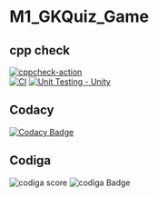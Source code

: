 # M1_GKQuiz_Game

## cpp check                                                                                                                                                                     
[![cppcheck-action](https://github.com/harini1708/M1_GKQuiz_Game/actions/workflows/c-cpp.yml/badge.svg)](https://github.com/harini1708/M1_GKQuiz_Game/actions/workflows/c-cpp.yml)  
[![CI](https://github.com/harini1708/M1_GKQuiz_Game/actions/workflows/main.yml/badge.svg)](https://github.com/harini1708/M1_GKQuiz_Game/actions/workflows/main.yml)
[![Unit Testing - Unity](https://github.com/harini1708/M1_GKQuiz_Game/actions/workflows/unity.yml/badge.svg)](https://github.com/harini1708/M1_GKQuiz_Game/actions/workflows/unity.yml)

## Codacy
[![Codacy Badge](https://app.codacy.com/project/badge/Grade/5fbfd4db45ee4096aae3b4117f753ec1)](https://www.codacy.com/gh/harini1708/M1_GKQuiz_Game/dashboard?utm_source=github.com&amp;utm_medium=referral&amp;utm_content=harini1708/M1_GKQuiz_Game&amp;utm_campaign=Badge_Grade)

## Codiga

![codiga score](https://api.codiga.io/project/31032/score/svg)
![codiga Badge](https://api.codiga.io/project/31032/status/svg)




